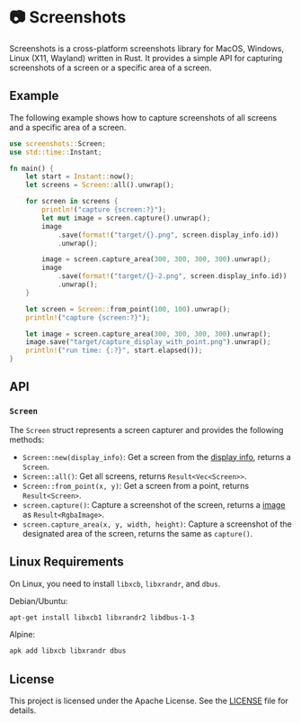 # 📷 Screenshots

Screenshots is a cross-platform screenshots library for MacOS, Windows, Linux (X11, Wayland) written in Rust. It provides a simple API for capturing screenshots of a screen or a specific area of a screen.

## Example

The following example shows how to capture screenshots of all screens and a specific area of a screen.

```rust
use screenshots::Screen;
use std::time::Instant;

fn main() {
    let start = Instant::now();
    let screens = Screen::all().unwrap();

    for screen in screens {
        println!("capture {screen:?}");
        let mut image = screen.capture().unwrap();
        image
            .save(format!("target/{}.png", screen.display_info.id))
            .unwrap();

        image = screen.capture_area(300, 300, 300, 300).unwrap();
        image
            .save(format!("target/{}-2.png", screen.display_info.id))
            .unwrap();
    }

    let screen = Screen::from_point(100, 100).unwrap();
    println!("capture {screen:?}");

    let image = screen.capture_area(300, 300, 300, 300).unwrap();
    image.save("target/capture_display_with_point.png").unwrap();
    println!("run time: {:?}", start.elapsed());
}
```

## API

### `Screen`

The `Screen` struct represents a screen capturer and provides the following methods:

- `Screen::new(display_info)`: Get a screen from the [display info](https://docs.rs/display-info/latest/display_info/struct.DisplayInfo.html), returns a `Screen`.
- `Screen::all()`: Get all screens, returns `Result<Vec<Screen>>`.
- `Screen::from_point(x, y)`: Get a screen from a point, returns `Result<Screen>`.
- `screen.capture()`: Capture a screenshot of the screen, returns a [image](https://docs.rs/image/latest/image/type.RgbaImage.html) as `Result<RgbaImage>`.
- `screen.capture_area(x, y, width, height)`: Capture a screenshot of the designated area of the screen, returns the same as `capture()`.

## Linux Requirements

On Linux, you need to install `libxcb`, `libxrandr`, and `dbus`.

Debian/Ubuntu:

```sh
apt-get install libxcb1 libxrandr2 libdbus-1-3
```

Alpine:

```sh
apk add libxcb libxrandr dbus
```

## License

This project is licensed under the Apache License. See the [LICENSE](LICENSE) file for details.
